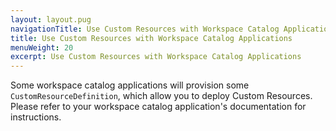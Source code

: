 ```yaml
---
layout: layout.pug
navigationTitle: Use Custom Resources with Workspace Catalog Applications
title: Use Custom Resources with Workspace Catalog Applications
menuWeight: 20
excerpt: Use Custom Resources with Workspace Catalog Applications
---
```

Some workspace catalog applications will provision some `CustomResourceDefinition`, which allow you to deploy Custom Resources. Please refer to your workspace catalog application's documentation for instructions.
